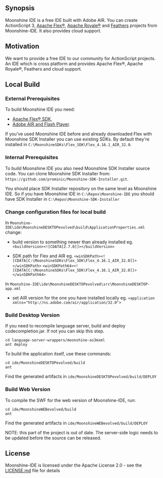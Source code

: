 ## Synopsis

Moonshine IDE is a free IDE built with Adobe AIR. You can create ActionScript 3, [Apache Flex®](https://flex.apache.org/), [Apache Royale®](http://royale.apache.org/) and [Feathers](https://feathersui.com/) projects from Moonshine-IDE. It also provides cloud support.
## Motivation

We want to provide a free IDE to our community for ActionScript projects. An IDE which is cross platform and provides Apache Flex®, Apache Royale®, Feathers and cloud support.

## Local Build

### External Prerequisites

To build Moonshine IDE you need: 
- [Apache Flex® SDK](https://flex.apache.org),
- [Adobe AIR and Flash Player](https://helpx.adobe.com/flash-player.html).

If you've used Moonshine IDE before and already downloaded Flex with Moonshine SDK Installer you can use existing SDKs. By default they're installed in `C:\MoonshineSDKs\Flex_SDK\Flex_4.16.1_AIR_32.0`.

### Internal Prerequisites

To build Moonshine IDE you also need Moonshine SDK Installer source code. You can clone Moonshine SDK Installer from: `https://github.com/prominic/Moonshine-SDK-Installer.git`.

You should place SDK Installer repository on the same level as Moonshine IDE. So if you have Moonshine IDE in `C:\Repos\Moonshine-IDE` you should have SDK Installer in `C:\Repos\Moonshine-SDK-Installer`

### Change configuration files for local build

In `Moonshine-IDE\ide\MoonshineDESKTOPevolved\build\ApplicationProperties.xml` change:
- build version to something newer than already installed eg.
`<buildVersion><![CDATA[2.7.0]]></buildVersion>`

- SDK path for Flex and AIR eg.
`<winSDKPath><![CDATA[C:\MoonshineSDKs\Flex_SDK\Flex_4.16.1_AIR_32.0]]></winSDKPath>`
`<winSDKPath64><![CDATA[C:\MoonshineSDKs\Flex_SDK\Flex_4.16.1_AIR_32.0]]></winSDKPath64>`

In `Moonshine-IDE\ide\MoonshineDESKTOPevolved\src\MoonshineDESKTOP-app.xml`
- set AIR version for the one you have installed locally eg.
`<application xmlns="http://ns.adobe.com/air/application/32.0">`

### Build Desktop Version

If you need to recompile language server, build and deploy codecompletion.jar. If not you can skip this step.

    cd language-server-wrappers/moonshine-as3mxml
    ant deploy


To build the application itself, use these commands:

    cd ide/MoonshineDESKTOPevolved/build
    ant 

Find the generated artifacts in `ide/MoonshineDESKTOPevolved/build/DEPLOY`

### Build Web Version

To compile the SWF for the web version of Moonshine-IDE, run:

    cd ide/MoonshineWEBevolved/build
    ant 


Find the generated artifacts in `ide/MoonshineWEBevolved/build/DEPLOY`

NOTE:  this part of the project is out of date.  The server-side logic needs to be updated before the source can be released.

## License

Moonshine-IDE is licensed under the Apache License 2.0 - see the [LICENSE.md](https://github.com/prominic/Moonshine-IDE/blob/master/LICENSE.MD) file for details

